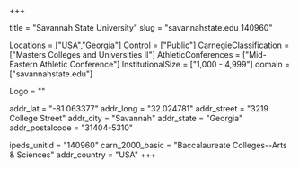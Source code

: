 
+++

title = "Savannah State University"
slug = "savannahstate.edu_140960"

Locations = ["USA","Georgia"]
Control = ["Public"]
CarnegieClassification = ["Masters Colleges and Universities II"]
AthleticConferences = ["Mid-Eastern Athletic Conference"]
InstitutionalSize = ["1,000 - 4,999"]
domain = ["savannahstate.edu"]

Logo = ""

addr_lat = "-81.063377"
addr_long = "32.024781"
addr_street = "3219 College Street"
addr_city = "Savannah"
addr_state = "Georgia"
addr_postalcode = "31404-5310"

ipeds_unitid = "140960"
carn_2000_basic = "Baccalaureate Colleges--Arts & Sciences"
addr_country = "USA"
+++
    
